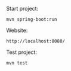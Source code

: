 Start project:
```
mvn spring-boot:run
```

Website:
```
http://localhost:8080/
```

Test project:
```
mvn test
```